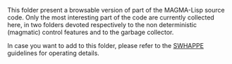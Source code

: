 This folder present a browsable version of part of the MAGMA-Lisp source code. 
Only the most interesting part of the code are currently collected here, in two folders devoted respectively to the non deterministic (magmatic) control features and to the garbage collector.

In case you want to add to this folder, please refer to the [SWHAPPE](https://github.com/Unipisa/SWHAPPE) guidelines for operating details. 
